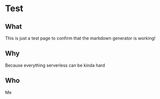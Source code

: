 # Test

## What
This is just a test page to confirm that the markdown generator is working!

## Why
Because everything serverless can be kinda hard

## Who
Me

